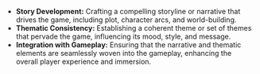 - **Story Development:** Crafting a compelling storyline or narrative that drives the game, including plot, character arcs, and world-building.
- **Thematic Consistency:** Establishing a coherent theme or set of themes that pervade the game, influencing its mood, style, and message.
- **Integration with Gameplay:** Ensuring that the narrative and thematic elements are seamlessly woven into the gameplay, enhancing the overall player experience and immersion.
